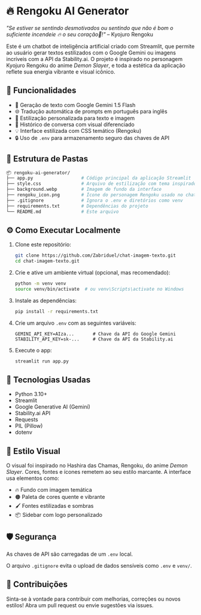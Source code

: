 # 🔥 Rengoku AI Generator
*"Se estiver se sentindo desmotivados ou sentindo que não é bom o suficiente incendeie 🔥 o seu coração💓!"* – Kyojuro Rengoku

Este é um chatbot de inteligência artificial criado com Streamlit, que permite ao usuário gerar textos estilizados com o Google Gemini ou imagens incríveis com a API da Stability.ai. O projeto é inspirado no personagem Kyojuro Rengoku do anime *Demon Slayer*, e toda a estética da aplicação reflete sua energia vibrante e visual icônico.

## 🚀 Funcionalidades
- 💬 Geração de texto com Google Gemini 1.5 Flash
- 🌐 Tradução automática de prompts em português para inglês
- 🎨 Estilização personalizada para texto e imagem
- 📜 Histórico de conversa com visual diferenciado
- 💡 Interface estilizada com CSS temático (Rengoku)
- 🔒 Uso de `.env` para armazenamento seguro das chaves de API

## 📂 Estrutura de Pastas 
```bash
📦 rengoku-ai-generator/
├── app.py                  # Código principal da aplicação Streamlit
├── style.css               # Arquivo de estilização com tema inspirado em Rengoku
├── background.webp         # Imagem de fundo da interface
├── rengoku_icon.png        # Ícone do personagem Rengoku usado no chat
├── .gitignore              # Ignora o .env e diretórios como venv
├── requirements.txt        # Dependências do projeto
└── README.md               # Este arquivo
```

## ⚙️ Como Executar Localmente

1. Clone este repositório:

    ```bash
    git clone https://github.com/Zabriduel/chat-imagem-texto.git
    cd chat-imagem-texto.git
    ```

2. Crie e ative um ambiente virtual (opcional, mas recomendado):

    ```bash
    python -m venv venv
    source venv/bin/activate  # ou venv\Scripts\activate no Windows
    ```

3. Instale as dependências:

    ```bash
    pip install -r requirements.txt
    ```

4. Crie um arquivo `.env` com as seguintes variáveis:

    ```env
    GEMINI_API_KEY=AIza...       # Chave da API do Google Gemini
    STABILITY_API_KEY=sk-...     # Chave da API da Stability.ai
    ```

5. Execute o app:

    ```bash
    streamlit run app.py
    ```

## 🧠 Tecnologias Usadas
- Python 3.10+
- Streamlit
- Google Generative AI (Gemini)
- Stability.ai API
- Requests
- PIL (Pillow)
- dotenv

## 🎨 Estilo Visual

O visual foi inspirado no Hashira das Chamas, Rengoku, do anime *Demon Slayer*. Cores, fontes e ícones remetem ao seu estilo marcante. A interface usa elementos como:

- 🔥 Fundo com imagem temática
- 🟠 Paleta de cores quente e vibrante
- 🖌️ Fontes estilizadas e sombras
- 📦 Sidebar com logo personalizado

## 🛡️ Segurança

As chaves de API são carregadas de um `.env` local.

O arquivo `.gitignore` evita o upload de dados sensíveis como `.env` e `venv/`.

## 🤝 Contribuições

Sinta-se à vontade para contribuir com melhorias, correções ou novos estilos! Abra um pull request ou envie sugestões via issues.

